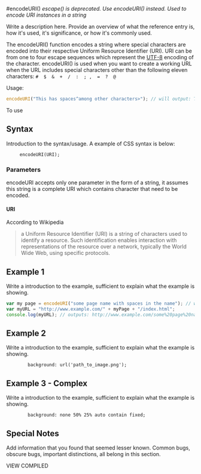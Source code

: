 #encodeURI()
*escape() is deprecated. Use encodeURI() instead. Used to encode URI instances in a string*

Write a description here. Provide an overview of what the reference entry is, how it's used, it's significance, or how it's commonly used.

The encodeURI() function encodes a string where special characters are encoded into their respective Uniform Resource Identifier (URI). URI can be from one to four escape sequences which represent the [UTF-8](http://www.fileformat.info/info/charset/UTF-8/list.htm) encoding of the character. encodeURI() is used when you want to create a working URL when the URL includes special characters other than the following eleven characters: 
`#  $  &  +  /  :  ; ,  =  ?  @`

Usage:
```javascript 
encodeURI("This has spaces^among other characters>"); // will output: This%20has%20spaces%5Eamong%20other%3Ccharacters%3E
```
To use 

## Syntax

Introduction to the syntax/usage. A example of CSS syntax is below:

```
     encodeURI(URI);
```

### Parameters

encodeURI accepts only one parameter in the form of a string, it assumes this string is a complete URI which contains character that need to be encoded.

#### URI

According to Wikipedia  
> a Uniform Resource Identifier (URI) is a string of characters used to identify a resource. Such identification enables interaction with representations of the resource over a network, typically the World Wide Web, using specific protocols.

## Example 1

Write a introduction to the example, sufficient to explain what the example is showing.


```javascript 
var my page = encodeURI("some page name with spaces in the name"); // will output "some%20page%20name%20with%20spaces%20in%20the%20name"
var myURL = "http://www.example.com/" + myPage + "/index.html";
console.log(myURL); // outputs: http://www.example.com/some%20page%20name%20with%20spaces%20in%20the%20name/index.html

```

## Example 2

Write a introduction to the example, sufficient to explain what the example is showing.

```
        background: url('path_to_image.png');
```

## Example 3 - Complex

Write a introduction to the example, sufficient to explain what the example is showing.

```
        background: none 50% 25% auto contain fixed;
```

## Special Notes

Add information that you found that seemed lesser known. Common bugs, obscure bugs, important distinctions, all belong in this section.

VIEW COMPILED
